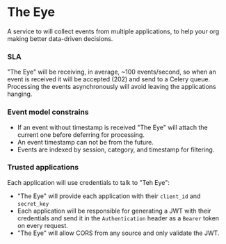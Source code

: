 # The Eye

A service to will collect events from multiple applications, to help your org making better data-driven decisions.

### SLA
"The Eye" will be receiving, in average, ~100 events/second, so when an event is received 
it will be accepted (202) and send to a Celery queue. Processing the events asynchronously
will avoid leaving the applications hanging.

### Event model constrains
* If an event without timestamp is received "The Eye" will
attach the current one before deferring for processing.
* An event timestamp can not be from the future.
* Events are indexed by session, category, and timestamp for filtering.

### Trusted applications
Each application will use credentials to talk to "Teh Eye":
* "The Eye" will provide each application with their `client_id` and `secret_key`
* Each application will be responsible for generating a JWT with their credentials
and send it in the `Authentication` header as a `Bearer` token on every request.
* "The Eye" will allow CORS from any source and only validate the JWT.
